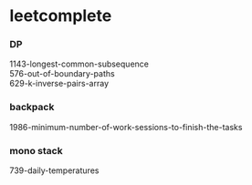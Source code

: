 # leetcomplete

### DP
1143-longest-common-subsequence  
576-out-of-boundary-paths  
629-k-inverse-pairs-array 

### backpack
1986-minimum-number-of-work-sessions-to-finish-the-tasks

### mono stack
739-daily-temperatures  
